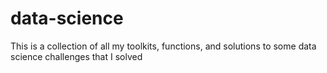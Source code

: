# data-science
This is a collection of all my toolkits, functions, and solutions to some data science challenges that I solved 
